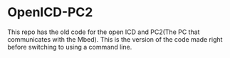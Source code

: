 # OpenICD-PC2
This repo has the old code for the open ICD and PC2(The PC that communicates with the Mbed). This is the version of the code made right before switching to using a command line.
